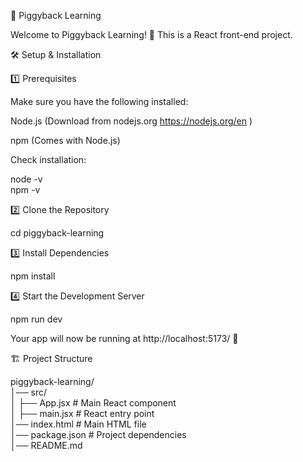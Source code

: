 🐷 Piggyback Learning

Welcome to Piggyback Learning! 🚀 This is a React front-end project.


🛠️ Setup & Installation

1️⃣ Prerequisites

Make sure you have the following installed:

Node.js (Download from nodejs.org https://nodejs.org/en )

npm (Comes with Node.js)

Check installation:

node -v  
npm -v  

2️⃣ Clone the Repository

cd piggyback-learning  

3️⃣ Install Dependencies

npm install  

4️⃣ Start the Development Server

npm run dev  

Your app will now be running at http://localhost:5173/ 🎉

🏗️ Project Structure

piggyback-learning/  
│── src/  
│   ├── App.jsx  # Main React component  
│   ├── main.jsx # React entry point  
│── index.html   # Main HTML file  
│── package.json # Project dependencies  
│── README.md    


